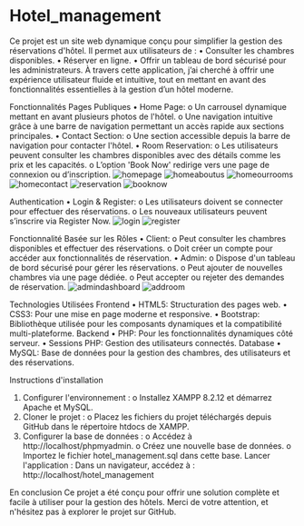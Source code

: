 # Hotel_management
Ce projet est un site web dynamique conçu pour simplifier la gestion des réservations d'hôtel. Il permet aux utilisateurs de :
•	Consulter les chambres disponibles.
•	Réserver en ligne.
•	Offrir un tableau de bord sécurisé pour les administrateurs.
À travers cette application, j’ai cherché à offrir une expérience utilisateur fluide et intuitive, tout en mettant en avant des fonctionnalités essentielles à la gestion d’un hôtel moderne.

Fonctionnalités
Pages Publiques
•	Home Page:
o	Un carrousel dynamique mettant en avant plusieurs photos de l'hôtel.
o	Une navigation intuitive grâce à une barre de navigation permettant un accès rapide aux sections principales.
•	Contact Section:
o	Une section accessible depuis la barre de navigation pour contacter l'hôtel.
•	Room Reservation:
o	Les utilisateurs peuvent consulter les chambres disponibles avec des détails comme les prix et les capacités.
o	L’option 'Book Now' redirige vers une page de connexion ou d’inscription.
![homepage](https://github.com/user-attachments/assets/e5a6b7dc-c498-4cd3-a3b9-2e165c7fe7d3)
![homeaboutus](https://github.com/user-attachments/assets/628e896d-a9db-4bc2-b01b-30267a543951)
![homeourrooms](https://github.com/user-attachments/assets/ce6edc0c-4c11-4b81-86d0-1a8faaed52b8)
![homecontact](https://github.com/user-attachments/assets/191b2e12-d905-4232-815d-1f421ab3f461)
![reservation](https://github.com/user-attachments/assets/0356225a-f58b-4cbf-8a4a-792750645118)
![booknow](https://github.com/user-attachments/assets/2c64ead1-22c3-465f-a256-64ee81305a87)

Authentication
•	Login & Register:
o	Les utilisateurs doivent se connecter pour effectuer des réservations.
o	Les nouveaux utilisateurs peuvent s’inscrire via Register Now.
![login](https://github.com/user-attachments/assets/4ff5d0a5-1d53-4150-b784-81b11d90f0e6)
![register](https://github.com/user-attachments/assets/e0d4991b-31f8-4edb-85f7-4af57edb42ba)

Fonctionnalité Basée sur les Rôles
•	Client:
o	Peut consulter les chambres disponibles et effectuer des réservations.
o	Doit créer un compte pour accéder aux fonctionnalités de réservation.
•	Admin:
o	Dispose d'un tableau de bord sécurisé pour gérer les réservations.
o	Peut ajouter de nouvelles chambres via une page dédiée.
o	Peut accepter ou rejeter des demandes de réservation.
![admindashboard](https://github.com/user-attachments/assets/447b980e-bcdd-4f49-a5ab-504db2e6cd61)
![addroom](https://github.com/user-attachments/assets/18666bda-f3d5-4ed2-ba29-d6e79fc12208)



Technologies Utilisées
Frontend
•	HTML5: Structuration des pages web.
•	CSS3: Pour une mise en page moderne et responsive.
•	Bootstrap: Bibliothèque utilisée pour les composants dynamiques et la compatibilité multi-plateforme.
Backend
•	PHP: Pour les fonctionnalités dynamiques côté serveur.
•	Sessions PHP: Gestion des utilisateurs connectés.
Database
•	MySQL: Base de données pour la gestion des chambres, des utilisateurs et des réservations.

Instructions d'installation
1.	Configurer l'environnement :
o	Installez XAMPP 8.2.12 et démarrez Apache et MySQL.
2.	Cloner le projet :
o	Placez les fichiers du projet téléchargés depuis GitHub dans le répertoire htdocs de XAMPP.
3.	Configurer la base de données :
o	Accédez à http://localhost/phpmyadmin.
o	Créez une nouvelle base de données.
o	Importez le fichier hotel_management.sql dans cette base.
Lancer l'application :
Dans un navigateur, accédez à :
http://localhost/hotel_management


En conclusion
Ce projet a été conçu pour offrir une solution complète et facile à utiliser pour la gestion des hôtels. Merci de votre attention, et n'hésitez pas à explorer le projet sur GitHub.
